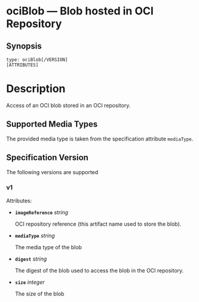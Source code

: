# ociBlob — Blob hosted in OCI Repository

## Synopsis
```
type: ociBlob[/VERSION]
[ATTRIBUTES]
```

# Description
Access of an OCI blob stored in an OCI repository.

## Supported Media Types

The provided media type is taken from the specification attribute `mediaType`.

## Specification Version

The following versions are supported

### v1

Attributes:

- **`imageReference`** *string*

  OCI repository reference (this artifact name used to store the blob).

- **`mediaType`** *string*

  The media type of the blob

- **`digest`** *string*

  The digest of the blob used to access the blob in the OCI repository.

- **`size`** *integer*

  The size of the blob